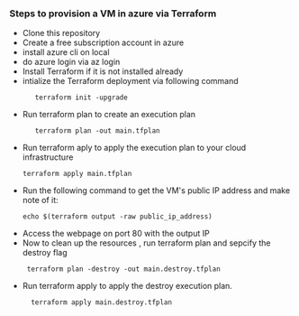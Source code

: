 ### Steps to provision a VM in azure via Terraform

- Clone this repository
- Create a free subscription account in azure
- install azure cli on local
- do azure login via az login
- Install Terraform if it is not installed already
- intialize the Terraform deployment via following command
  ```
     terraform init -upgrade
  ```
- Run terraform plan to create an execution plan
  ```
     terraform plan -out main.tfplan
  ```
- Run terraform aply to apply the execution plan to your cloud infrastructure
   ```
   terraform apply main.tfplan
   ```
- Run the following command to get the VM's public IP address and make note of it:
  ```
  echo $(terraform output -raw public_ip_address)
  ```
- Access the webpage on port 80 with the output IP
- Now to clean up the resources , run terraform plan and sepcify the destroy flag
  ```
   terraform plan -destroy -out main.destroy.tfplan
  ```
- Run terraform apply to apply the destroy execution plan.
  ```
    terraform apply main.destroy.tfplan
  ```

   
